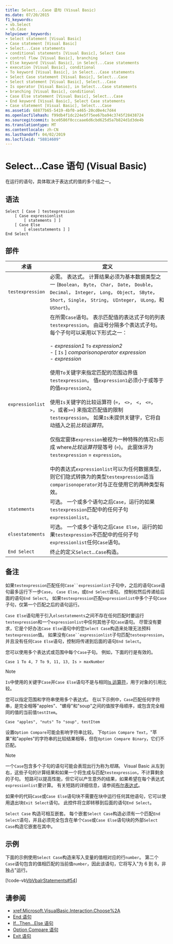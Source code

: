 ```yaml
---
title: Select...Case 语句 (Visual Basic)
ms.date: 07/20/2015
f1_keywords:
- vb.Select
- vb.Case
helpviewer_keywords:
- Select statement [Visual Basic]
- Case statement [Visual Basic]
- Select...Case statements
- conditional statements [Visual Basic], Select Case
- control flow [Visual Basic], branching
- Else keyword [Visual Basic], in Select...Case statements
- execution [Visual Basic], conditional
- To keyword [Visual Basic], in Select...Case statements
- Select Case statement [Visual Basic], Select...Case
- Select statement [Visual Basic], Select...Case
- Is operator [Visual Basic], in Select...Case statements
- branching [Visual Basic], conditional
- Case Else statement [Visual Basic], Select...Case
- End keyword [Visual Basic], Select Case statements
- Case statement [Visual Basic], Select...Case
ms.assetid: 68877b65-5419-4bf0-a465-20cd0e4c7d44
ms.openlocfilehash: f99db4f1dc224e5f75ee67ba94c3745f28438724
ms.sourcegitcommit: bce0586f0cccaae6d6cbd625d5a7b824d1d3de4b
ms.translationtype: MT
ms.contentlocale: zh-CN
ms.lasthandoff: 04/02/2019
ms.locfileid: "58814609"
---
```

# <a name="selectcase-statement-visual-basic"></a>Select...Case 语句 (Visual Basic)
在运行的语句，具体取决于表达式的值的多个组之一。  
  
## <a name="syntax"></a>语法  
  
```  
Select [ Case ] testexpression  
    [ Case expressionlist  
        [ statements ] ]  
    [ Case Else  
        [ elsestatements ] ]  
End Select  
```  
  
## <a name="parts"></a>部件  
  
|术语|定义|  
|---|---|  
|`testexpression`|必需。 表达式。 计算结果必须为基本数据类型之一 (`Boolean`， `Byte`， `Char`， `Date`， `Double`， `Decimal`， `Integer`， `Long`， `Object`， `SByte`， `Short`，`Single`， `String`， `UInteger`， `ULong`，和`UShort`)。|  
|`expressionlist`|在所需`Case`语句。 表示匹配值的表达式子句的列表`testexpression`。 由逗号分隔多个表达式子句。 每个子句可以采用以下形式之一：<br /><br /> -   *expression1* `To` *expression2*<br />-   [ `Is` ] *comparisonoperator* *expression*<br />-   *expression*<br /><br /> 使用`To`关键字来指定匹配的范围边界值`testexpression`。 值`expression1`必须小于或等于的值`expression2`。<br /><br /> 使用`Is`关键字的比较运算符 (`=`， `<>`， `<`， `<=`， `>`，或者`>=`) 来指定匹配值的限制`testexpression`。 如果`Is`未提供关键字，它将自动插入之前*比较运算符*。<br /><br /> 仅指定窗体`expression`被视为一种特殊的情况`Is`形成 where*比较运算符*是等号 (`=`)。 此窗体评为`testexpression`  =  `expression`。<br /><br /> 中的表达式`expressionlist`可以为任何数据类型，则它们隐式转换为的类型`testexpression`适当`comparisonoperator`对与正在使用它的两种类型有效。|  
|`statements`|可选。 一个或多个语句之后`Case`，运行的如果`testexpression`匹配中的任何子句`expressionlist`。|  
|`elsestatements`|可选。 一个或多个语句之后`Case Else`，运行的如果`testexpression`不匹配中的任何子句`expressionlist`任何`Case`语句。|  
|`End Select`|终止的定义`Select`...`Case`构造。|  
  
## <a name="remarks"></a>备注  
 如果`testexpression`匹配任何`Case``expressionlist`子句中，之后的语句`Case`语句最多运行下一步`Case`， `Case Else`，或`End Select`语句。 控制权然后传递给后面的语句`End Select`。 如果`testexpression`匹配`expressionlist`中多个子句`Case`子句，仅第一个匹配之后的语句运行。  
  
 `Case Else`语句用于引入`elsestatements`之间不存在任何匹配时要运行`testexpression`和一个`expressionlist`中任何其他子句`Case`语句。 尽管没有要求，它是个好办法`Case Else`语句中的您`Select Case`构造来处理无法预料`testexpression`值。 如果没有`Case``expressionlist`子句匹配`testexpression`，并且没有任何`Case Else`语句，控制将传递到后面的语句`End Select`。  
  
 您可以使用多个表达式或范围中每个`Case`子句。 例如，下面的行是有效的。  
  
 `Case 1 To 4, 7 To 9, 11, 13, Is > maxNumber`  
  
> [!NOTE]
>  `Is`中使用的关键字`Case`并`Case Else`语句不是与相同[Is 运算符](../../../visual-basic/language-reference/operators/is-operator.md)，用于对象的引用比较。  
  
 您可以指定范围和字符串使用多个表达式。 在以下示例中，`Case`匹配任何字符串，是完全相等"apples"、"螺母"和"soup"之间的值按字母顺序，或包含完全相同的值的当前值`testItem`。  
  
 `Case "apples", "nuts" To "soup", testItem`  
  
 设置`Option Compare`可能会影响字符串比较。 下`Option Compare Text`，"苹果"和"apples"的字符串的比较结果相等，但在`Option Compare Binary`，它们不匹配。  
  
> [!NOTE]
>  一个`Case`包含多个子句的语句可能会表现出行为称为*短路*。 Visual Basic 从左到右，这些子句的计算结果和如果一个将生成与匹配`testexpression`，不计算剩余的子句。 短路可以提高性能，但它可以产生意外的结果，如果希望在每个表达式`expressionlist`要计算。 有关短路的详细信息，请参阅[布尔表达式](../../../visual-basic/programming-guide/language-features/operators-and-expressions/boolean-expressions.md)。  
  
 如果中的代码`Case`或`Case Else`语句块不需要在块中运行任何其他语句，它可以使用退出块`Exit Select`语句。 此控件将立即转移到后面的语句`End Select`。  
  
 `Select Case` 构造可相互嵌套。 每个嵌套`Select Case`构造必须有一个匹配`End Select`语句，并且必须完全包含在单个`Case`或`Case Else`语句块的外部`Select Case`构造它嵌套在其中。  
  
## <a name="example"></a>示例  
 下面的示例使用`Select Case`构造来写入变量的值相对应的行`number`。 第二个`Case`语句包含的值相匹配的当前值`number`，因此该语句，它将写入"为 6 到 8，非独占"运行。  
  
 [!code-vb[VbVbalrStatements#54](~/samples/snippets/visualbasic/VS_Snippets_VBCSharp/VbVbalrStatements/VB/Class1.vb#54)]  
  
## <a name="see-also"></a>请参阅

- <xref:Microsoft.VisualBasic.Interaction.Choose%2A>
- [End 语句](../../../visual-basic/language-reference/statements/end-statement.md)
- [If...Then...Else 语句](../../../visual-basic/language-reference/statements/if-then-else-statement.md)
- [Option Compare 语句](../../../visual-basic/language-reference/statements/option-compare-statement.md)
- [Exit 语句](../../../visual-basic/language-reference/statements/exit-statement.md)
